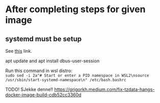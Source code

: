 

# After completing steps for given image

## systemd must be setup

See [this](https://kubernetes.io/blog/2020/05/21/wsl-docker-kubernetes-on-the-windows-desktop/#minikube-enabling-systemd) link.

apt update and
apt install dbus-user-session


Run this command in wsl distro:  
```sudo sed -i 2a"# Start or enter a PID namespace in WSL2\nsource /usr/sbin/start-systemd-namespace\n" /etc/bash.bashrc```



TODO! SJekke denne!!
https://grigorkh.medium.com/fix-tzdata-hangs-docker-image-build-cdb52cc3360d